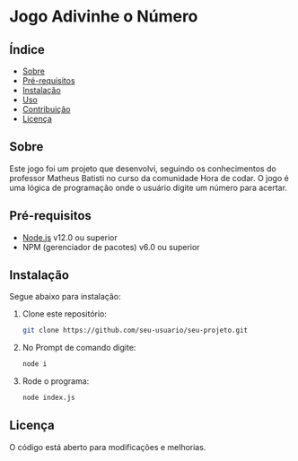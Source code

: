 
# Jogo Adivinhe o Número



## Índice

- [Sobre](#sobre)
- [Pré-requisitos](#pré-requisitos)
- [Instalação](#instalação)
- [Uso](#uso)
- [Contribuição](#contribuição)
- [Licença](#licença)

## Sobre
Este jogo foi um projeto que desenvolvi, seguindo os conhecimentos do professor Matheus Batisti no curso da comunidade Hora de codar.
O jogo é uma lógica de programação onde o usuário digite um número para acertar.

## Pré-requisitos

- [Node.js](https://nodejs.org/) v12.0 ou superior
- NPM (gerenciador de pacotes) v6.0 ou superior

## Instalação

Segue abaixo para instalação:

1. Clone este repositório:

   ```bash
   git clone https://github.com/seu-usuario/seu-projeto.git

2. No Prompt de comando digite:
   ```bash
   node i
3. Rode o programa:
   ```bash
   node index.js
## Licença
O código está aberto para modificações e melhorias.
